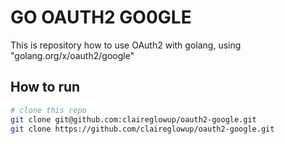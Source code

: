 <!-- @format -->

# GO OAUTH2 GO0GLE

This is repository how to use OAuth2 with golang, using "golang.org/x/oauth2/google"

## How to run

```bash
# clone this repo
git clone git@github.com:claireglowup/oauth2-google.git
git clone https://github.com/claireglowup/oauth2-google.git

```
